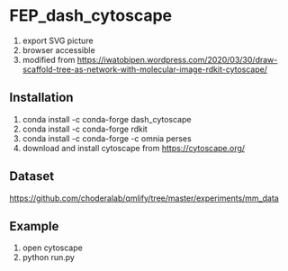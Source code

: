 # FEP_dash_cytoscape
1. export SVG picture
2. browser accessible
3. modified from https://iwatobipen.wordpress.com/2020/03/30/draw-scaffold-tree-as-network-with-molecular-image-rdkit-cytoscape/

## Installation
1. conda install -c conda-forge dash_cytoscape
2. conda install -c conda-forge rdkit
3. conda install -c conda-forge -c omnia perses
4. download and install cytoscape from https://cytoscape.org/

## Dataset
https://github.com/choderalab/qmlify/tree/master/experiments/mm_data

## Example
1. open cytoscape
2. python run.py
